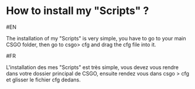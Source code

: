 # How to install my "Scripts" ?

#EN

The installation of my "Scripts" is very simple, 
you have to go to your main CSGO folder, then go to csgo> cfg and drag the cfg file into it.

#FR

L'installation des mes "Scripts" est très simple, 
vous devez vous rendre dans votre dossier principal de CSGO, ensuite rendez vous dans csgo > cfg et glisser le fichier cfg dedans. 
